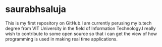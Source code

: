 saurabhsaluja
=============

This is my first repository on GitHub.I am currently perusing my b.tech degree from VIT University in the field of 
Information Technology.I really wish to contribute to some open source so that i can get the view of how programming 
is used in making real time applications. 
